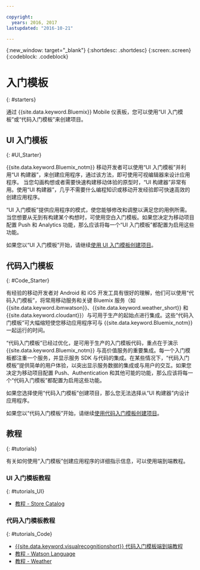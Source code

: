 ```yaml
---

copyright:
  years: 2016, 2017
lastupdated: "2016-10-21"

---
```

{:new_window: target="_blank"}
{:shortdesc: .shortdesc}
{:screen:.screen}
{:codeblock: .codeblock}

# 入门模板
{: #starters}

通过 {{site.data.keyword.Bluemix}} Mobile 仪表板，您可以使用“UI 入门模板”或“代码入门模板”来创建项目。


## UI 入门模板
{: #UI_Starter}

{{site.data.keyword.Bluemix_notm}} 移动开发者可以使用“UI 入门模板”并利用“UI 构建器”，来创建应用程序，通过该方法，即可使用可视编辑器来设计应用程序。<!--The UI Builder assists you when you have an idea to prototype quickly.--> 当您勾画构想或者需要快速构建移动体验的原型时，“UI 构建器”非常有用。使用“UI 构建器”，几乎不需要什么编程知识或移动开发经验即可快速高效的创建应用程序。<!-- The UI Starters give you patterns of applications that enable you to modify and adjust to your use case needs. If you want to start from scratch and build an idea up from nothing use the Empty starter. Each UI starter is configured to be enabled with Push and Analytics capabilities if you decide to configure this for you Mobile Project.*App views can be bound to data with little programming knowledge, which enables apps to be started and native source code to be generated quickly.* -->

“UI 入门模板”提供应用程序的模式，使您能够修改和调整以满足您的用例所需。当您想要从无到有构建某个构想时，可使用空白入门模板。如果您决定为移动项目配置 Push 和 Analytics 功能，那么应该将每一个“UI 入门模板”都配置为启用这些功能。

如果您以“UI 入门模板”开始，请继续[使用 UI 入门模板创建项目](projects_ui.html)。

<!-- If you choose to create your project with a UI Starter, you have the option to design your app from within the UI Builder.-->


## 代码入门模板
{: #Code_Starter}

有经验的移动开发者对 Android 和 iOS 开发工具有很好的理解，他们可以使用“代码入门模板”，将常用移动服务和关键 Bluemix 服务（如 {{site.data.keyword.ibmwatson}}、{{site.data.keyword.weather_short}} 和 {{site.data.keyword.cloudant}}）与可用于生产的起始点进行集成。这些“代码入门模板”可大幅缩短使您移动应用程序可与 {{site.data.keyword.Bluemix_notm}} 一起运行的时间。

“代码入门模板”已经过优化，是可用于生产的入门模板代码，重点在于演示 {{site.data.keyword.Bluemix_notm}} 与高价值服务的重要集成。每一个入门模板都注重一个服务，并显示服务 SDK 与代码的集成。在某些情况下，“代码入门模板”提供简单的用户体验，以突出显示服务数据的集成或与用户的交互。如果您决定为移动项目配置 Push、Authentication 和其他可能的功能，那么应该将每一个“代码入门模板”都配置为启用这些功能。

如果您选择使用“代码入门模板”创建项目，那么您无法选择从“UI 构建器”内设计应用程序。

如果您以“代码入门模板”开始，请继续[使用代码入门模板创建项目](projects_code.html)。

## 教程
{: #tutorials}

有关如何使用“入门模板”创建应用程序的详细指示信息，可以使用端到端教程。 

### UI 入门模板教程
{: #tutorials_UI}

* [教程 - Store Catalog](tutorial_store_catalog.html)

### 代码入门模板教程
{: #tutorials_Code}

* [{{site.data.keyword.visualrecognitionshort}} 代码入门模板端到端教程](tutorial.html)
* [教程 - Watson Language](tutorial_watson_language.html)
* [教程 - Weather](tutorial_weather.html)
